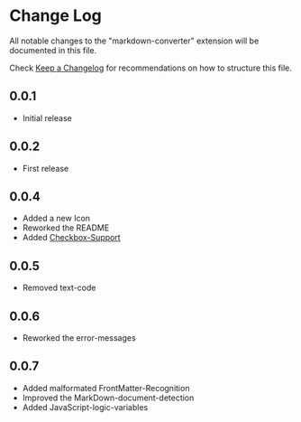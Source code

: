 # Change Log
All notable changes to the "markdown-converter" extension will be documented in this file.

Check [Keep a Changelog](http://keepachangelog.com/) for recommendations on how to structure this file.

## 0.0.1
  - Initial release

## 0.0.2
  - First release

## 0.0.4
  - Added a new Icon
  - Reworked the README
  - Added [Checkbox-Support][MarkdownItCheckbox]

## 0.0.5
  - Removed text-code

## 0.0.6
  - Reworked the error-messages

## 0.0.7
  - Added malformated FrontMatter-Recognition
  - Improved the MarkDown-document-detection
  - Added JavaScript-logic-variables

<!--- References -->
[MarkdownItCheckbox]: https://www.npmjs.com/package/markdown-it-checkbox
